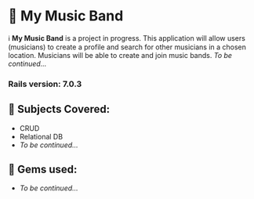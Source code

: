 # 🎵 My Music Band



ℹ️ **My Music Band** is a project in progress. This application will allow users (musicians) to create a profile and search for other musicians in a chosen location. Musicians will be able to create and join music bands. *To be continued...*



### Rails version: 7.0.3

## 📖 Subjects Covered:

* CRUD
* Relational DB
* *To be continued...*

## 💎 Gems used: 

 - *To be continued...*
